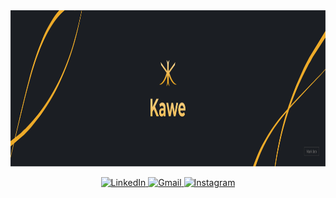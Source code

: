 <img height=250 src="https://github.com/Ilhamkawe/ilhamkawe/blob/main/banner_kawe.png"/>
<p align="center">
  <a href="https://www.linkedin.com/in/m-ilham-k">
    <img src="https://img.shields.io/badge/LinkedIn-0077B5?style=for-the-badge&logo=linkedin&logoColor=white" alt="LinkedIn" />
  </a>
  <a href="mailto:muhammad.ilham.kusumawardhana@gmail.com">
    <img src="https://img.shields.io/badge/Gmail-D14836?style=for-the-badge&logo=gmail&logoColor=white" alt="Gmail" />
  </a>
  <a href="https://www.instagram.com/kawe123_/">
    <img src="https://img.shields.io/badge/Instagram-E4405F?style=for-the-badge&logo=instagram&logoColor=white" alt="Instagram" />
  </a>
</p>
<br>


